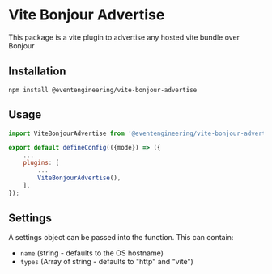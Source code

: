 # Vite Bonjour Advertise

This package is a vite plugin to advertise any hosted vite bundle over Bonjour

## Installation

```
npm install @eventengineering/vite-bonjour-advertise
```

## Usage

```js
import ViteBonjourAdvertise from '@eventengineering/vite-bonjour-advertise';

export default defineConfig(({mode}) => ({
	...
	plugins: [
		...
		ViteBonjourAdvertise(),
	],
});
```

## Settings

A settings object can be passed into the function. This can contain:

 - `name` (string - defaults to the OS hostname)
 - `types` (Array of string - defaults to "http" and "vite")
